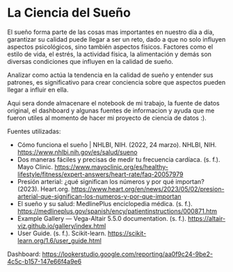 # La Ciencia del Sueño
El sueño forma parte de las cosas mas importantes en nuestro día a día, garantizar su calidad puede llegar a ser un reto, dado a que no solo influyen aspectos psicológicos, sino también aspectos físicos. Factores como el estilo de vida, el estrés, la actividad física, la alimentación y demás son diversas condiciones que influyen en la calidad de sueño.

Analizar como actúa la tendencia en la calidad de sueño y entender sus patrones, es significativo para crear conciencia sobre que aspectos pueden llegar a influir en ella.

Aqui sera donde almacenare el notebook de mi trabajo, la fuente de datos original, el dashboard y algunas fuentes de informacion y ayuda que me fueron utiles al momento de hacer mi proyecto de ciencia de datos :).

Fuentes utilizadas:
- Cómo funciona el sueño | NHLBI, NIH. (2022, 24 marzo). NHLBI, NIH. https://www.nhlbi.nih.gov/es/salud/sueno
- Dos maneras fáciles y precisas de medir tu frecuencia cardíaca. (s. f.). Mayo Clinic. https://www.mayoclinic.org/es/healthy-lifestyle/fitness/expert-answers/heart-rate/faq-20057979
- Presión arterial: ¿qué significan los números y por qué importan? (2023). Heart.org. https://www.heart.org/en/news/2023/05/02/presion-arterial-que-significan-los-numeros-y-por-que-importan
- El sueño y su salud: MedlinePlus enciclopedia médica. (s. f.). https://medlineplus.gov/spanish/ency/patientinstructions/000871.htm
- Example Gallery — Vega-Altair 5.5.0 documentation. (s. f.). https://altair-viz.github.io/gallery/index.html
- User Guide. (s. f.). Scikit-learn. https://scikit-learn.org/1.6/user_guide.html

Dashboard: https://lookerstudio.google.com/reporting/aa0f9c24-9be2-4c5c-b157-147e66f4a9e6

